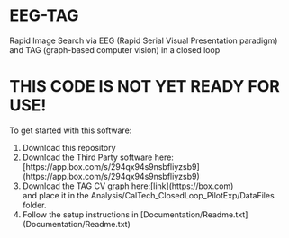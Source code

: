 EEG-TAG
=======

Rapid Image Search via EEG (Rapid Serial Visual Presentation paradigm) and TAG (graph-based computer vision) in a closed loop

THIS CODE IS NOT YET READY FOR USE!
=======

To get started with this software:
<ol>
<li>Download this repository</li>
<li>Download the Third Party software here: [https://app.box.com/s/294qx94s9nsbfliyzsb9](https://app.box.com/s/294qx94s9nsbfliyzsb9)</li>
<li>Download the TAG CV graph here:[link](https://box.com)</li>
and place it in the Analysis/CalTech_ClosedLoop_PilotExp/DataFiles folder.
<li>Follow the setup instructions in [Documentation/Readme.txt](Documentation/Readme.txt)</li>
</ol>
